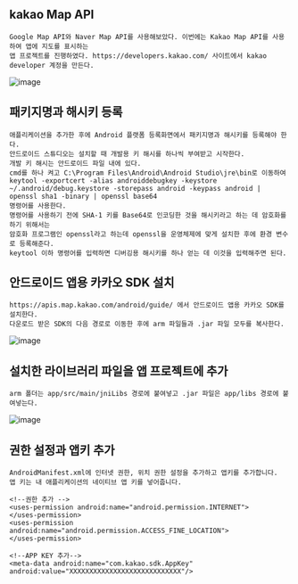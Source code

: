 ## kakao Map API
```
Google Map API와 Naver Map API를 사용해보았다. 이번에는 Kakao Map API를 사용하여 앱에 지도를 표시하는 
앱 프로젝트를 진행하였다. https://developers.kakao.com/ 사이트에서 kakao developer 계정을 만든다.
```
![image](https://user-images.githubusercontent.com/58906858/213147126-18d7dd1c-ad0f-4b1f-8473-a5b2772aa70b.png)

## 패키지명과 해시키 등록
```
애플리케이션을 추가한 후에 Android 플랫폼 등록화면에서 패키지명과 해시키를 등록해야 한다.
안드로이드 스튜디오는 설치할 때 개발용 키 해시를 하나씩 부여받고 시작한다.
개발 키 해시는 안드로이드 파일 내에 있다. 
cmd를 하나 켜고 C:\Program Files\Android\Android Studio\jre\bin로 이동하여 
keytool -exportcert -alias androiddebugkey -keystore ~/.android/debug.keystore -storepass android -keypass android | openssl sha1 -binary | openssl base64
명령어를 사용한다.
명령어를 사용하기 전에 SHA-1 키를 Base64로 인코딩한 것을 해시키라고 하는 데 암호화를 하기 위해서는 
암호화 프로그램인 openssl라고 하는데 openssl을 운영체제에 맞게 설치한 후에 환경 변수로 등록해준다.
keytool 이하 명령어를 입력하면 디버깅용 해시키를 하나 얻는 데 이것을 입력해주면 된다.
```

## 안드로이드 앱용 카카오 SDK 설치
```
https://apis.map.kakao.com/android/guide/ 에서 안드로이드 앱용 카카오 SDK를 설치한다.
다운로드 받은 SDK의 다음 경로로 이동한 후에 arm 파일들과 .jar 파일 모두를 복사한다.

```
![image](https://user-images.githubusercontent.com/58906858/213152875-081f8dec-beea-4dc9-bda4-eba8937d95f9.png)

## 설치한 라이브러리 파일을 앱 프로젝트에 추가
```
arm 폴더는 app/src/main/jniLibs 경로에 붙여넣고 .jar 파일은 app/libs 경로에 붙여넣는다.
```
![image](https://user-images.githubusercontent.com/58906858/213154163-d13fd5dc-7bc2-459e-b3d9-1322f9ed2ac0.png)

## 권한 설정과 앱키 추가
```
AndroidManifest.xml에 인터넷 권한, 위치 권한 설정을 추가하고 앱키를 추가합니다.
앱 키는 내 애플리케이션의 네이티브 앱 키를 넣어줍니다.

<!--권한 추가 -->
<uses-permission android:name="android.permission.INTERNET">
</uses-permission>
<uses-permission android:name="android.permission.ACCESS_FINE_LOCATION">
</uses-permission>

<!--APP KEY 추가-->
<meta-data android:name="com.kakao.sdk.AppKey" android:value="XXXXXXXXXXXXXXXXXXXXXXXXXXXX"/>
```
